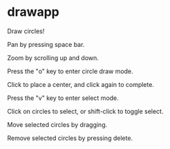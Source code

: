 # drawapp

Draw circles!

Pan by pressing space bar.

Zoom by scrolling up and down.

Press the "o" key to enter circle draw mode.

Click to place a center, and click again to complete.

Press the "v" key to enter select mode.

Click on circles to select, or shift-click to toggle select.

Move selected circles by dragging.

Remove selected circles by pressing delete.
